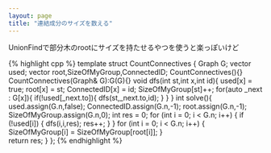 ```yaml
---
layout: page
title: "連結成分のサイズを数える"
---
```


UnionFindで部分木のrootにサイズを持たせるやつを使うと楽っぽいけど

{% highlight cpp %}
template<class T> struct CountConnectives
{
  Graph<T> G;
  vector<bool> used;
  vector<int> root,SizeOfMyGroup,ConnectedID;
  CountConnectives(){}
  CountConnectives(Graph<T>& G):G(G){}
  void dfs(int st,int x,int id){
    used[x] = true;
    root[x] = st;
    ConnectedID[x] = id;
    SizeOfMyGroup[st]++;
    for(auto _next : G[x]){
      if(!used[_next.to]){
        dfs(st,_next.to,id);
      }
    }
  }
  int solve(){
    used.assign(G.n,false);
    ConnectedID.assign(G.n,-1);
    root.assign(G.n,-1);
    SizeOfMyGroup.assign(G.n,0);
    int res = 0;
    for (int i = 0; i < G.n; i++) {
      if (!used[i]) {
        dfs(i,i,res);
        res++;
      }
    }
    for (int i = 0; i < G.n; i++) {
      SizeOfMyGroup[i] = SizeOfMyGroup[root[i]];
    }  
    return res;
  }
};
{% endhighlight %}
